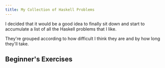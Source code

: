 ```yaml
---
title: My Collection of Haskell Problems
---
```


I decided that it would be a good idea to finally sit down and start to accumulate a list
of all the Haskell problems that I like.

They're grouped according to how difficult I think they are and by how long they'll take.

## Beginner's Exercises
